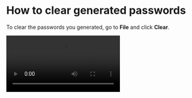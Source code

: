 # How to clear generated passwords

To clear the passwords you generated, go to **File** and click **Clear**.

![Example: Clearing generated passwords](https://github.com/josh-wong/passGen/blob/main/docs/assets/screenshots/clear_passwords.mp4?raw=true)